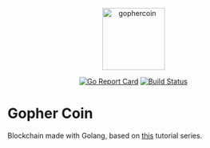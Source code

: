 <p align="center">
    <img alt="gophercoin" height="125" src="https://raw.githubusercontent.com/gopherchain/gophercoin/master/logo.png" style="max-width:100%;">
    <br>
</p>


<div align="center">
    
[![Go Report Card](https://goreportcard.com/badge/github.com/gopherchain/gophercoin)](https://goreportcard.com/report/github.com/gopherchain/gophercoin)
[![Build Status](https://travis-ci.com/gopherchain/gophercoin.svg?branch=master)](https://travis-ci.com/gopherchain/gophercoin)

</div>

# Gopher Coin
Blockchain made with Golang, based on [this](https://youtu.be/mYlHT9bB6OE) tutorial series.
